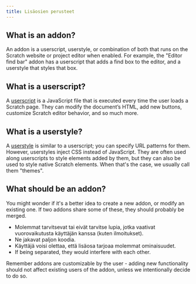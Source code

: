 ```yaml
---
title: Lisäosien perusteet
---
```


## What is an addon?
An addon is a userscript, userstyle, or combination of both that runs on the Scratch website or project editor when enabled. For example, the "Editor find bar" addon has a userscript that adds a find box to the editor, and a userstyle that styles that box.

## What is a userscript?
A [userscript](/docs/develop/userscripts) is a JavaScript file that is executed every time the user loads a Scratch page. They can modify the document’s HTML, add new buttons, customize Scratch editor behavior, and so much more.

## What is a userstyle?
A [userstyle](/docs/develop/userstyles) is similar to a userscript; you can specify URL patterns for them. However, userstyles inject CSS instead of JavaScript. They are often used along userscripts to style elements added by them, but they can also be used to style native Scratch elements. When that's the case, we usually call them "themes".

## What should be an addon?

<!-- TODO: Expand this section into its own page -->
You might wonder if it's a better idea to create a new addon, or modify an existing one.
If two addons share some of these, they should probably be merged.
- Molemmat tarvitsevat tai eivät tarvitse lupia, jotka vaativat vuorovaikutusta käyttäjän kanssa (kuten ilmoitukset).
- Ne jakavat paljon koodia.
- Käyttäjä voisi olettaa, että lisäosa tarjoaa molemmat ominaisuudet.
- If being separated, they would interfere with each other.

Remember addons are customizable by the user - adding new functionality should not affect existing users of the addon, unless we intentionally decide to do so.
